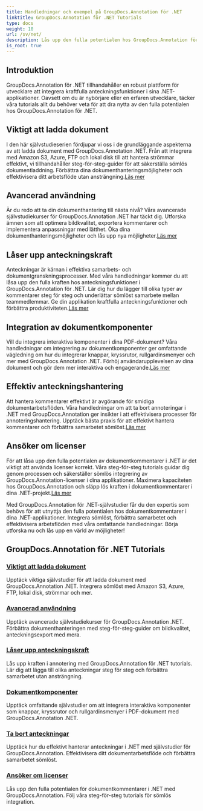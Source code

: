 ```yaml
---
title: Handledningar och exempel på GroupDocs.Annotation för .NET
linktitle: GroupDocs.Annotation för .NET Tutorials
type: docs
weight: 10
url: /sv/net/
description: Lås upp den fulla potentialen hos GroupDocs.Annotation för .NET med våra tutorials. Integrera sömlöst, förbättra samarbetet och effektivisera arbetsflöden.
is_root: true
---
```

## Introduktion

GroupDocs.Annotation för .NET tillhandahåller en robust plattform för utvecklare att integrera kraftfulla anteckningsfunktioner i sina .NET-applikationer. Oavsett om du är nybörjare eller en erfaren utvecklare, täcker våra tutorials allt du behöver veta för att dra nytta av den fulla potentialen hos GroupDocs.Annotation för .NET.

## Viktigt att ladda dokument
 I den här självstudieserien fördjupar vi oss i de grundläggande aspekterna av att ladda dokument med GroupDocs.Annotation .NET. Från att integrera med Amazon S3, Azure, FTP och lokal disk till att hantera strömmar effektivt, vi tillhandahåller steg-för-steg-guider för att säkerställa sömlös dokumentladdning. Förbättra dina dokumenthanteringsmöjligheter och effektivisera ditt arbetsflöde utan ansträngning.[Läs mer](./document-loading-essentials/)

## Avancerad användning
Är du redo att ta din dokumenthantering till nästa nivå? Våra avancerade självstudiekurser för GroupDocs.Annotation .NET har täckt dig. Utforska ämnen som att optimera bildkvalitet, exportera kommentarer och implementera anpassningar med lätthet. Öka dina dokumenthanteringsmöjligheter och lås upp nya möjligheter.[Läs mer](./advanced-usage/)

## Låser upp anteckningskraft
 Anteckningar är kärnan i effektiva samarbets- och dokumentgranskningsprocesser. Med våra handledningar kommer du att låsa upp den fulla kraften hos anteckningsfunktioner i GroupDocs.Annotation för .NET. Lär dig hur du lägger till olika typer av kommentarer steg för steg och underlättar sömlöst samarbete mellan teammedlemmar. Ge din applikation kraftfulla anteckningsfunktioner och förbättra produktiviteten.[Läs mer](./unlocking-annotation-power/)

## Integration av dokumentkomponenter
Vill du integrera interaktiva komponenter i dina PDF-dokument? Våra handledningar om integrering av dokumentkomponenter ger omfattande vägledning om hur du integrerar knappar, kryssrutor, rullgardinsmenyer och mer med GroupDocs.Annotation .NET. Förhöj användarupplevelsen av dina dokument och gör dem mer interaktiva och engagerande.[Läs mer](./document-components/)

## Effektiv anteckningshantering
 Att hantera kommentarer effektivt är avgörande för smidiga dokumentarbetsflöden. Våra handledningar om att ta bort annoteringar i .NET med GroupDocs.Annotation ger insikter i att effektivisera processer för annoteringshantering. Upptäck bästa praxis för att effektivt hantera kommentarer och förbättra samarbetet sömlöst.[Läs mer](./removing-annotations/)

## Ansöker om licenser
För att låsa upp den fulla potentialen av dokumentkommentarer i .NET är det viktigt att använda licenser korrekt. Våra steg-för-steg tutorials guidar dig genom processen och säkerställer sömlös integrering av GroupDocs.Annotation-licenser i dina applikationer. Maximera kapaciteten hos GroupDocs.Annotation och släpp lös kraften i dokumentkommentarer i dina .NET-projekt.[Läs mer](./applying-licenses/)

Med GroupDocs.Annotation för .NET-självstudier får du den expertis som behövs för att utnyttja den fulla potentialen hos dokumentkommentarer i dina .NET-applikationer. Integrera sömlöst, förbättra samarbetet och effektivisera arbetsflöden med våra omfattande handledningar. Börja utforska nu och lås upp en värld av möjligheter!
## GroupDocs.Annotation för .NET Tutorials
### [Viktigt att ladda dokument](./document-loading-essentials/)
Upptäck viktiga självstudier för att ladda dokument med GroupDocs.Annotation .NET. Integrera sömlöst med Amazon S3, Azure, FTP, lokal disk, strömmar och mer.
### [Avancerad användning](./advanced-usage/)
Upptäck avancerade självstudiekurser för GroupDocs.Annotation .NET. Förbättra dokumenthanteringen med steg-för-steg-guider om bildkvalitet, anteckningsexport med mera.
### [Låser upp anteckningskraft](./unlocking-annotation-power/)
Lås upp kraften i annotering med GroupDocs.Annotation för .NET tutorials. Lär dig att lägga till olika anteckningar steg för steg och förbättra samarbetet utan ansträngning.
### [Dokumentkomponenter](./document-components/)
Upptäck omfattande självstudier om att integrera interaktiva komponenter som knappar, kryssrutor och rullgardinsmenyer i PDF-dokument med GroupDocs.Annotation .NET.
### [Ta bort anteckningar](./removing-annotations/)
Upptäck hur du effektivt hanterar anteckningar i .NET med självstudier för GroupDocs.Annotation. Effektivisera ditt dokumentarbetsflöde och förbättra samarbetet sömlöst.
### [Ansöker om licenser](./applying-licenses/)
Lås upp den fulla potentialen för dokumentkommentarer i .NET med GroupDocs.Annotation. Följ våra steg-för-steg tutorials för sömlös integration.